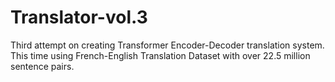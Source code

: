 # Translator-vol.3
Third attempt on creating Transformer Encoder-Decoder translation system. This time using French-English Translation Dataset with over 22.5 million sentence pairs.
